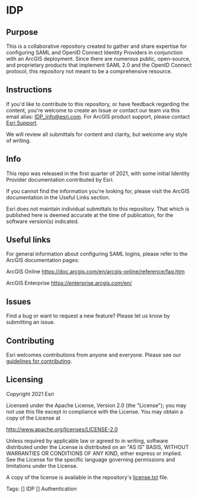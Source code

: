 # IDP

## Purpose

This is a collaborative repository created to gather and share expertise for configuring SAML and OpenID Connect Identity Providers in conjunction with an ArcGIS deployment. Since there are numerous public, open-source, and proprietary products that implement SAML 2.0 and the OpenID Connect protocol, this repository not meant to be a comprehensive resource. 

## Instructions

If you'd like to contribute to this repository, or have feedback regarding the content, you're welcome to create an Issue or contact our team via this email alias:
IDP_info@esri.com. For ArcGIS product support, please contact [Esri Support](https://support.esri.com/).

We will review all submittals for content and clarity, but welcome any style of writing. 

## Info
This repo was released in the first quarter of 2021, with some initial Identity Provider documentation contributed by Esri.

If you cannot find the information you're looking for, please visit the ArcGIS documentation in the Useful Links section.

Esri does not maintain individual submittals to this repository. That which is published here is deemed accurate at the time of publication, for the software version(s) indicated.

## Useful links

For general information about configuring SAML logins, please refer to the ArcGIS documentation pages:

ArcGIS Online
https://doc.arcgis.com/en/arcgis-online/reference/faq.htm 

ArcGIS Enterprise
https://enterprise.arcgis.com/en/ 

## Issues

Find a bug or want to request a new feature?  Please let us know by submitting an issue.

## Contributing

Esri welcomes contributions from anyone and everyone. Please see our [guidelines for contributing](https://github.com/esri/contributing).

## Licensing
Copyright 2021 Esri

Licensed under the Apache License, Version 2.0 (the "License");
you may not use this file except in compliance with the License.
You may obtain a copy of the License at

   http://www.apache.org/licenses/LICENSE-2.0

Unless required by applicable law or agreed to in writing, software
distributed under the License is distributed on an "AS IS" BASIS,
WITHOUT WARRANTIES OR CONDITIONS OF ANY KIND, either express or implied.
See the License for the specific language governing permissions and
limitations under the License.

A copy of the license is available in the repository's [license.txt]( https://raw.github.com/Esri/quickstart-map-js/master/license.txt) file.

Tags:
[] IDP
[] Authentication
​​​​​​​​​​​​​​

 

















